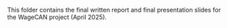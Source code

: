 This folder contains the final written report and final presentation slides for the WageCAN project (April 2025).
